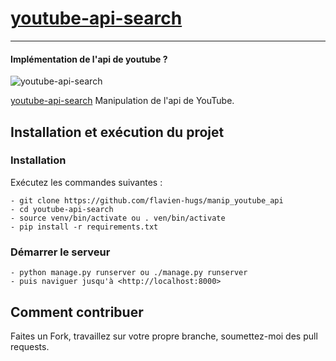 # [youtube-api-search](https://github.com/flavien-hugs/manip_youtube_api)&nbsp;
----------------------------------

#### Implémentation de l'api de youtube ?
![youtube-api-search](https://github.com/flavien-hugs/manip_youtube_api/blob/master/youtube-api-search.png "youtube api search")

[youtube-api-search](https://github.com/flavien-hugs/manip_youtube_api/) Manipulation de l'api de YouTube.

Installation et exécution du projet
-----------------------------------

### Installation
Exécutez les commandes suivantes :

    - git clone https://github.com/flavien-hugs/manip_youtube_api
    - cd youtube-api-search
    - source venv/bin/activate ou . ven/bin/activate
    - pip install -r requirements.txt

### Démarrer le serveur

    - python manage.py runserver ou ./manage.py runserver
    - puis naviguer jusqu'à <http://localhost:8000>


Comment contribuer
------------------

Faites un Fork, travaillez sur votre propre branche, soumettez-moi des pull requests.
